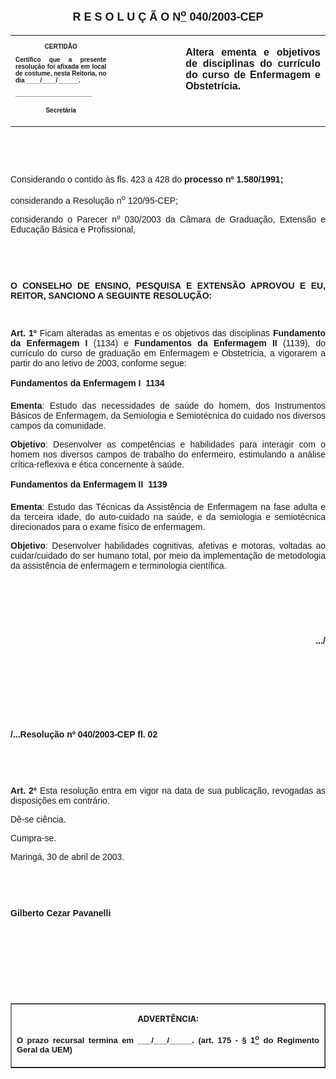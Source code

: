 <BODY>

<B><FONT FACE="Arial" SIZE=4><P ALIGN="CENTER"></P>
<P ALIGN="CENTER">R E S O L U &Ccedil; &Atilde; O  N<U><SUP>o</U></SUP>  040/2003-CEP</P>
</B></FONT><FONT FACE="Arial"><P ALIGN="JUSTIFY"></P></FONT>
<TABLE CELLSPACING=0 BORDER=0 CELLPADDING=7 WIDTH=612>
<TR><TD WIDTH="32%" VALIGN="TOP">
<B><FONT FACE="Arial" SIZE=1><P ALIGN="CENTER">CERTID&Atilde;O</P>
<P ALIGN="JUSTIFY">   Certifico que a presente resolu&ccedil;&atilde;o foi afixada em local de costume, nesta Reitoria, no dia ____/____/______.</P>
<P ALIGN="JUSTIFY"></P>
<P ALIGN="JUSTIFY">______________________</P>
<P ALIGN="CENTER">Secret&aacute;ria</B></FONT></TD>
<TD WIDTH="22%" VALIGN="TOP">&nbsp;</TD>
<TD WIDTH="46%" VALIGN="TOP">
<B><FONT FACE="Arial"><P ALIGN="JUSTIFY">Altera ementa e objetivos de disciplinas do curr&iacute;culo do curso de Enfermagem e Obstetr&iacute;cia.</B></FONT></TD>
</TR>
</TABLE>

<FONT FACE="Arial"><P ALIGN="JUSTIFY"></P>
<P ALIGN="JUSTIFY">&nbsp;</P>
<P ALIGN="JUSTIFY">&nbsp;</P>
<P ALIGN="JUSTIFY">Considerando o contido &agrave;s fls. 423 a 428 do  <B>processo nº 1.580/1991;</P>
</B><P ALIGN="JUSTIFY">considerando a Resolu&ccedil;&atilde;o n<SUP>o</SUP> 120/95-CEP;</P>
<P ALIGN="JUSTIFY">&#9;considerando o Parecer nº 030/2003 da C&acirc;mara de Gradua&ccedil;&atilde;o, Extens&atilde;o e Educa&ccedil;&atilde;o B&aacute;sica e Profissional,</P>
<P ALIGN="JUSTIFY"></P>
<P ALIGN="JUSTIFY">&nbsp;</P>
<P ALIGN="JUSTIFY">&nbsp;</P>
<B><P ALIGN="JUSTIFY">O CONSELHO DE ENSINO, PESQUISA E EXTENS&Atilde;O APROVOU E EU, REITOR, SANCIONO A SEGUINTE RESOLU&Ccedil;&Atilde;O:</P>
</B><P ALIGN="JUSTIFY"></P>
<P ALIGN="JUSTIFY">&nbsp;</P>
<B><P ALIGN="JUSTIFY">Art. 1º</B>  Ficam alteradas as ementas e os objetivos das disciplinas<B> Fundamento da Enfermagem I </B>(1134) e <B>Fundamentos da Enfermagem II</B> (1139), do curr&iacute;culo do curso de gradua&ccedil;&atilde;o em Enfermagem e Obstetr&iacute;cia, a vigorarem a partir do ano letivo de 2003, conforme segue: </P>
<P ALIGN="JUSTIFY"></P>
<B><P ALIGN="JUSTIFY">Fundamentos da Enfermagem I  1134</P>
<P ALIGN="JUSTIFY">Ementa</B>: Estudo das necessidades de sa&uacute;de do homem,  dos Instrumentos B&aacute;sicos de Enfermagem, da Semiologia e Semiot&eacute;cnica do cuidado nos diversos campos da comunidade.</P>
<B><P ALIGN="JUSTIFY">Objetivo</B>: Desenvolver as compet&ecirc;ncias e habilidades para interagir com o homem nos diversos campos de trabalho do enfermeiro, estimulando a an&aacute;lise cr&iacute;tica-reflexiva e &eacute;tica concernente &agrave; sa&uacute;de.</P>
<P ALIGN="JUSTIFY"></P>
<B><P ALIGN="JUSTIFY">Fundamentos da Enfermagem II  1139</P>
<P ALIGN="JUSTIFY">Ementa</B>: Estudo das T&eacute;cnicas da Assist&ecirc;ncia de Enfermagem na fase adulta e da terceira idade, do auto-cuidado na sa&uacute;de, e da semiologia e semiot&eacute;cnica direcionados para o exame f&iacute;sico de enfermagem.</P>
<B><P ALIGN="JUSTIFY">Objetivo</B>: Desenvolver habilidades cognitivas, afetivas e motoras, voltadas ao cuidar/cuidado do ser humano total, por meio da implementa&ccedil;&atilde;o de metodologia da assist&ecirc;ncia de enfermagem e terminologia cient&iacute;fica.</P>
<B><P ALIGN="JUSTIFY"></P>
<P ALIGN="JUSTIFY">&nbsp;</P>
<P ALIGN="JUSTIFY">&nbsp;</P>
<P ALIGN="JUSTIFY">&nbsp;</P>
<P ALIGN="RIGHT">.../</P>
<P ALIGN="JUSTIFY"></P>
<P ALIGN="JUSTIFY">&nbsp;</P>
<P ALIGN="JUSTIFY">&nbsp;</P>
<P ALIGN="JUSTIFY">&nbsp;</P>
<P ALIGN="JUSTIFY">&nbsp;</P>
<P ALIGN="JUSTIFY">/...Resolu&ccedil;&atilde;o nº 040/2003-CEP&#9;&#9;&#9;&#9;&#9;&#9;&#9;fl. 02</P>
<P ALIGN="JUSTIFY"></P>
<P ALIGN="JUSTIFY">&nbsp;</P>
<P ALIGN="JUSTIFY">&nbsp;</P>
<P ALIGN="JUSTIFY">Art. 2º</B> Esta resolu&ccedil;&atilde;o entra em vigor na data de sua publica&ccedil;&atilde;o, revogadas as disposi&ccedil;&otilde;es em contr&aacute;rio.</P>
<P ALIGN="JUSTIFY">&#9;D&ecirc;-se ci&ecirc;ncia.</P>
<P ALIGN="JUSTIFY">&#9;Cumpra-se.</P>
<P ALIGN="JUSTIFY"></P>
<P ALIGN="JUSTIFY">Maring&aacute;, 30 de abril de 2003.</P>
<P ALIGN="JUSTIFY"></P>
<P ALIGN="JUSTIFY">&nbsp;</P>
<P ALIGN="JUSTIFY">&nbsp;</P>
<B><P ALIGN="JUSTIFY">Gilberto Cezar Pavanelli</P>
<P ALIGN="JUSTIFY"></P>
<P ALIGN="JUSTIFY">&nbsp;</P>
<P ALIGN="JUSTIFY">&nbsp;</P>
<P ALIGN="JUSTIFY">&nbsp;</P>
<P ALIGN="JUSTIFY">&nbsp;</P></B></FONT>
<TABLE BORDER CELLSPACING=1 CELLPADDING=4 WIDTH=207>
<TR><TD VALIGN="TOP">
<B><FONT SIZE=2><P ALIGN="CENTER">ADVERT&Ecirc;NCIA:</P>
</FONT><FONT FACE="Arial" SIZE=2><P ALIGN="JUSTIFY">O prazo recursal termina em ___/___/_____. (art. 175 - § 1<U><SUP>o</U></SUP> do Regimento Geral da UEM)</B></FONT></TD>
</TR>
</TABLE>

<P ALIGN="RIGHT"></P></BODY>
